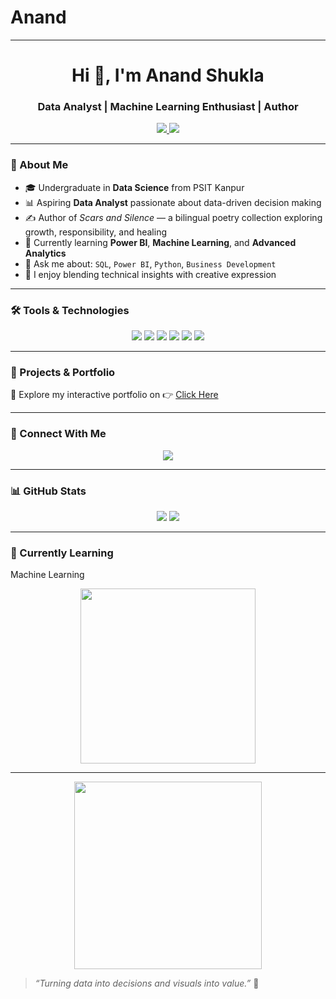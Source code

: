 # Anand
---
<h1 align="center">Hi 👋, I'm Anand Shukla</h1>
<h3 align="center">Data Analyst | Machine Learning Enthusiast | Author</h3>

<p align="center">
  <a href="http://portfolioanandshukla.netlify.app/" target="_blank">
    <img src="https://img.shields.io/badge/🌐%20My%20Portfolio-lightpink?style=for-the-badge"/>
  </a>
  <a href="mailto:aananddshukla@gmail.com">
    <img src="https://img.shields.io/badge/📬%20Email%20Me-ffc0cb?style=for-the-badge"/>
  </a>
</p>

---

### 📌 About Me

- 🎓 Undergraduate in **Data Science** from PSIT Kanpur
- 📊 Aspiring **Data Analyst** passionate about data-driven decision making
- ✍️ Author of *Scars and Silence* — a bilingual poetry collection exploring growth, responsibility, and healing
- 🌱 Currently learning **Power BI**, **Machine Learning**, and **Advanced Analytics**
- 💬 Ask me about: `SQL`, `Power BI`, `Python`, `Business Development`
- 🧠 I enjoy blending technical insights with creative expression

---

### 🛠️ Tools & Technologies

<p align="center">
  <img src="https://img.shields.io/badge/Python-ffd1dc?style=for-the-badge&logo=python&logoColor=black"/>
  <img src="https://img.shields.io/badge/MySQL-ffe4e1?style=for-the-badge&logo=mysql&logoColor=black"/>
  <img src="https://img.shields.io/badge/PowerBI-ffc0cb?style=for-the-badge&logo=powerbi&logoColor=black"/>
  <img src="https://img.shields.io/badge/Pandas-ffe4e1?style=for-the-badge&logo=pandas&logoColor=black"/>
  <img src="https://img.shields.io/badge/Scikit--learn-f7cac9?style=for-the-badge&logo=scikit-learn&logoColor=black"/>
  <img src="https://img.shields.io/badge/Linux-f8c8dc?style=for-the-badge&logo=linux&logoColor=black"/>
</p>

---

### 📂 Projects & Portfolio

🔗 Explore my interactive portfolio on 👉 [Click Here](http://portfolioanandshukla.netlify.app/)

---

### 🤝 Connect With Me

<p align="center">
  <a href="https://www.linkedin.com/in/anand511/">
    <img src="https://img.shields.io/badge/LinkedIn-Anand%20Shukla-f9a1bc?style=for-the-badge&logo=linkedin&logoColor=black"/>
  </a>
</p>

---

### 📊 GitHub Stats

<p align="center">
  <img src="https://github-readme-stats.vercel.app/api?username=Anand9450&show_icons=true&theme=rose_pine&hide_border=true"/>
  <img src="https://github-readme-stats.vercel.app/api/top-langs/?username=Anand9450&layout=compact&theme=rose_pine&hide_border=true"/>
</p>

---

### 🌱 Currently Learning
Machine Learning 

<p align="center">
  <img src="https://media.giphy.com/media/xT0xeJpnrWC4XWblEk/giphy.gif" width="280"/>
</p>

---

<p align="center">
  <img src="https://media.giphy.com/media/3ohs4BSacFKI7A717y/giphy.gif" width="300"/>
</p>

> *“Turning data into decisions and visuals into value.”* 🌟
